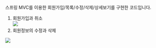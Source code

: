 스프링 MVC를 이용한 회원가입/목록/수정/삭제/상세보기를 구현한 코드입니다.<br>
1. 회원가입과 취소 <br>
<img src="https://user-images.githubusercontent.com/94151256/156819232-e0083d22-7b1c-41de-a66d-a09c07f70712.gif"><br>
2. 회원정보의 수정과 삭제 <br>
<img src="https://user-images.githubusercontent.com/94151256/156819599-0e3fbd73-35af-4039-ad85-e044e7a501e3.gif">

